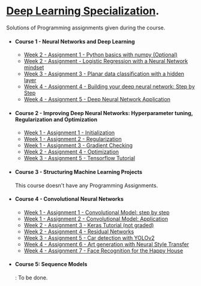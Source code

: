
# [Deep Learning Specialization](https://www.coursera.org/specializations/deep-learning).

Solutions of Programming assignments given during the course.

- #### Course 1 - Neural Networks and Deep Learning
	- [Week 2 - Assignment 1 - Python basics with numpy (Optional) ](https://github.com/dubeyabhi07/Deep-learning-specialization/blob/master/Neural%20Networks%20And%20Deep%20Learning/Week2/Python%2BBasics%2BWith%2BNumpy%2Bv3.ipynb)
	- [Week 2 - Assignment - Logistic Regression with a Neural Network mindset](https://github.com/dubeyabhi07/Deep-learning-specialization/blob/master/Neural%20Networks%20And%20Deep%20Learning/Week2/Logistic%2BRegression%2Bwith%2Ba%2BNeural%2BNetwork%2Bmindset%2Bv5.ipynb) 
	- [Week 3 - Assignment 3 - Planar data classification with a hidden layer](https://github.com/dubeyabhi07/Deep-learning-specialization/blob/master/Neural%20Networks%20And%20Deep%20Learning/Week3/Planar%2Bdata%2Bclassification%2Bwith%2Bone%2Bhidden%2Blayer%2Bv5.ipynb)
	- [Week 4 - Assignment 4 - Building your deep neural network: Step by Step](https://github.com/dubeyabhi07/Deep-learning-specialization/blob/master/Neural%20Networks%20And%20Deep%20Learning/Week4/Building%2Byour%2BDeep%2BNeural%2BNetwork%2B-%2BStep%2Bby%2BStep%2Bv8.ipynb)
	- [Week 4 - Assignment 5 - Deep Neural Network Application](https://github.com/dubeyabhi07/Deep-learning-specialization/blob/master/Neural%20Networks%20And%20Deep%20Learning/Week4/Deep%2BNeural%2BNetwork%2B-%2BApplication%2Bv8.ipynb)


- #### Course 2 - Improving Deep Neural Networks: Hyperparameter tuning, Regularization and Optimization
	- [Week 1 - Assignment 1 - Initialization](https://github.com/dubeyabhi07/Deep-learning-specialization/blob/master/Improving%20Deep%20Neural%20Networks:%20Hyperparameter%20tuning%2C%20Regularization%20and%20Optimization/Week1/Initialization.ipynb)
	- [Week 1 - Assignment 2 - Regularization](https://github.com/dubeyabhi07/Deep-learning-specialization/blob/master/Improving%20Deep%20Neural%20Networks:%20Hyperparameter%20tuning%2C%20Regularization%20and%20Optimization/Week1/Regularization%2B-%2Bv2.ipynb)
	- [Week 1 - Assignment 3 - Gradient Checking](https://github.com/dubeyabhi07/Deep-learning-specialization/blob/master/Improving%20Deep%20Neural%20Networks:%20Hyperparameter%20tuning%2C%20Regularization%20and%20Optimization/Week1/Gradient%2BChecking%2Bv1.ipynb)
	- [Week 2 - Assignment 4 - Optimization](https://github.com/dubeyabhi07/Deep-learning-specialization/blob/master/Improving%20Deep%20Neural%20Networks:%20Hyperparameter%20tuning%2C%20Regularization%20and%20Optimization/Week2/Optimization%2Bmethods.ipynb)
	- [Week 3 - Assignment 5 - Tensorflow Tutorial](https://github.com/dubeyabhi07/Deep-learning-specialization/blob/master/Improving%20Deep%20Neural%20Networks:%20Hyperparameter%20tuning%2C%20Regularization%20and%20Optimization/week3/Tensorflow%2BTutorial.ipynb)
- #### Course 3 - Structuring Machine Learning Projects
	This course doesn't have any Programming Assignments.
	
- #### Course 4 - Convolutional Neural Networks
	- [Week 1 - Assignment 1 - Convolutional Model: step by step](https://github.com/dubeyabhi07/Deep-learning-specialization/blob/master/Convolutional%20Neural%20Networks/week1/Convolution%2Bmodel%2B-%2BStep%2Bby%2BStep%2B-%2Bv2.ipynb)
	- [Week 1 - Assignment 2 - Convolutional Model: Application](https://github.com/dubeyabhi07/Deep-learning-specialization/blob/master/Convolutional%20Neural%20Networks/week1/Convolution%2Bmodel%2B-%2BApplication%2B-%2Bv1.ipynb)
	- [Week 2 - Assignment 3 - Keras Tutorial (not graded)](https://github.com/dubeyabhi07/Deep-learning-specialization/blob/master/Convolutional%20Neural%20Networks/week2/Keras%2B-%2BTutorial%2B-%2BHappy%2BHouse%2Bv2.ipynb)
	- [Week 2 - Assignment 4 - Residual Networks](https://github.com/dubeyabhi07/Deep-learning-specialization/blob/master/Convolutional%20Neural%20Networks/week2/Residual%2BNetworks%2B-%2Bv2.ipynb)
	- [Week 3 - Assignment 5 - Car detection with YOLOv2](https://github.com/dubeyabhi07/Deep-learning-specialization/blob/master/Convolutional%20Neural%20Networks/week3/Autonomous%2Bdriving%2Bapplication%2B-%2BCar%2Bdetection%2B-%2Bv3.ipynb)
	- [Week 4 - Assignment 6 - Art generation with Neural Style Transfer](https://github.com/dubeyabhi07/Deep-learning-specialization/blob/master/Convolutional%20Neural%20Networks/week4/Art%2BGeneration%2Bwith%2BNeural%2BStyle%2BTransfer%2B-%2Bv2.ipynb)
	- [Week 4 - Assignment 7 - Face Recognition for the Happy House](https://github.com/dubeyabhi07/Deep-learning-specialization/blob/master/Convolutional%20Neural%20Networks/week4/Face%2BRecognition%2Bfor%2Bthe%2BHappy%2BHouse%2B-%2Bv3.ipynb)
	

- #### Course 5: Sequence Models
     : To be done.
 
